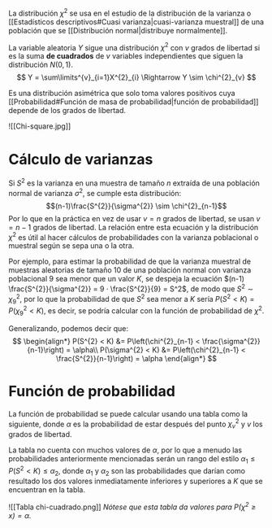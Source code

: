 
La distribución $\chi^2$ se usa en el estudio de la distribución de la varianza o [[Estadísticos descriptivos#Cuasi varianza|cuasi-varianza muestral]] de una población que se [[Distribución normal|distribuye normalmente]]. 

La variable aleatoria $Y$ sigue una distribución $\chi^2$ con $v$ grados de libertad si es la suma **de cuadrados** de $v$ variables independientes que siguen la distribución $N(0,1)$.
$$
Y = \sum\limits^{v}_{i=1}X^{2}_{i} \Rightarrow Y \sim \chi^{2}_{v}
$$

Es una distribución asimétrica que solo toma valores positivos cuya [[Probabilidad#Función de masa de probabilidad|función de probabilidad]] depende de los grados de libertad.

![[Chi-square.jpg]]

# Cálculo de varianzas

Si $S^{2}$ es la varianza en una muestra de tamaño $n$ extraída de una población normal de varianza $\sigma^2$, se cumple esta distribución:
$$(n-1)\frac{S^{2}}{\sigma^{2}} \sim \chi^{2}_{n-1}$$
Por lo que en la práctica en vez de usar $v = n$ grados de libertad, se usan $v = n-1$ grados de libertad. La relación entre esta ecuación y la distribución $\chi^2$ es útil al hacer cálculos de probabilidades con la varianza poblacional o muestral según se sepa una o la otra.

Por ejemplo, para estimar la probabilidad de que la varianza muestral de muestras aleatorias de tamaño 10 de una población normal con varianza poblacional 9 sea menor que un valor $K$, se despeja la ecuación $(n-1) \frac{S^{2}}{\sigma^{2}} = 9 · \frac{S^{2}}{9} = S^2$, de modo que $S^{2} \sim \chi^{2}_{9}$, por lo que la probabilidad de que $S^2$ sea menor a $K$ sería $P(S^{2} < K) = P(\chi^{2}_{9} < K)$, es decir, se podría calcular con la función de probabilidad de $\chi^2$.

Generalizando, podemos decir que:
$$
\begin{align*}
P(S^{2} < K) &= P\left(\chi^{2}_{n-1} < \frac{\sigma^{2}}{n-1}\right) = \alpha\\
P(\sigma^{2} < K) &= P\left(\chi^{2}_{n-1} < \frac{S^{2}}{n-1}\right) = \alpha
\end{align*}
$$

# Función de probabilidad 

La función de probabilidad se puede calcular usando una tabla como la siguiente, donde $\alpha$ es la probabilidad de estar después del punto $\chi^2_{v}$  y $v$ los grados de libertad.

La tabla no cuenta con muchos valores de $\alpha$, por lo que a menudo las probabilidades anteriormente mencionadas serán un rango del estilo $\alpha_{1} \leq P(S^{2} < K) \leq \alpha_{2}$, donde $\alpha_1$ y $\alpha_2$ son las probabilidades que darían como resultado los dos valores inmediatamente inferiores y superiores a $K$ que se encuentran en la tabla.

![[Tabla chi-cuadrado.png]]
*Nótese que esta tabla da valores para $P(\chi^{2} \geq x) = \alpha$.*